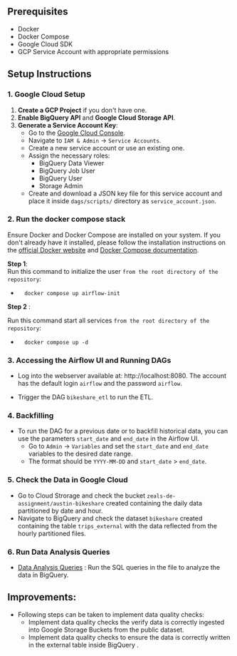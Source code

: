 
## Prerequisites

- Docker
- Docker Compose
- Google Cloud SDK
- GCP Service Account with appropriate permissions

## Setup Instructions

### 1. Google Cloud Setup

1. **Create a GCP Project** if you don't have one.
2. **Enable BigQuery API** and **Google Cloud Storage API**.
3. **Generate a Service Account Key**:
    - Go to the [Google Cloud Console](https://console.cloud.google.com/).
    - Navigate to `IAM & Admin` -> `Service Accounts`.
    - Create a new service account or use an existing one.
    - Assign the necessary roles:
        - BigQuery Data Viewer
        - BigQuery Job User
        - BigQuery User
        - Storage Admin
    - Create and download a JSON key file for this service account and place it inside `dags/scripts/` directory as `service_account.json`.

### 2. Run the docker compose stack 

Ensure Docker and Docker Compose are installed on your system. If you don't already have it installed, please follow the installation instructions on the [official Docker website](https://docs.docker.com/get-docker/) and [Docker Compose documentation](https://docs.docker.com/compose/install/).


**Step 1**:  
Run this command to initialize the user `from the root directory of the repository`:
- ```shell
    docker compose up airflow-init
  ```

**Step 2** :


Run this command start all services `from the root directory of the repository`:

- ```shell
    docker compose up -d
  ```


### 3. Accessing the Airflow UI and Running DAGs

- Log into the webserver available at: http://localhost:8080. The account has the default login `airflow` and the password `airflow`.

- Trigger the DAG `bikeshare_etl` to run the ETL.

### 4. Backfilling 

- To run the DAG for a previous date or to backfill historical data, you can use the parameters `start_date` and `end_date` in the Airflow UI.
   - Go to `Admin` -> `Variables` and set the `start_date` and `end_date` variables to the desired date range.
   - The format should be `YYYY-MM-DD` and `start_date` > `end_date`.

### 5. Check the Data in Google Cloud

- Go to Cloud Strorage and check the bucket `zeals-de-assignment/austin-bikeshare` created containing the daily data partitioned by date and hour. 
- Navigate to BigQuery and check the dataset `bikeshare` created containing the table `trips_external` with the data reflected from the hourly partitioned files.

### 6. Run Data Analysis Queries

- [Data Analysis Queries](dags/scripts/queries.sql) : Run the SQL queries in the file to analyze the data in BigQuery.


## Improvements:

- Following steps can be taken to implement data quality checks:
    - Implement data quality checks the verify data is correctly ingested into Google Storage Buckets from the public dataset.
    - Implement data quality checks to ensure the data is correctly written in the external table inside BigQuery .